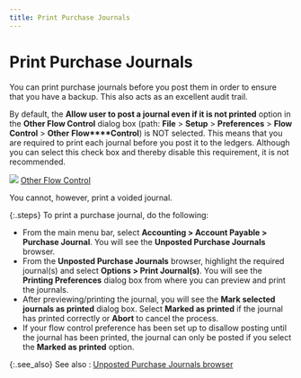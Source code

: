```yaml
---
title: Print Purchase Journals
---
```


# Print Purchase Journals


You can print purchase journals before you post them in order to ensure  that you have a backup. This also acts as an excellent audit trail.


By default, the **Allow user to post 
 a journal even if it is not printed** option in the **Other 
 Flow Control** dialog box (path: **File**  > **Setup** > **Preferences**  > **Flow** **Control**  > **Other** **Flow****Control**) is NOT selected. This  means that you are required to print each journal before you post it to  the ledgers. Although you can select this check box and thereby disable  this requirement, it is not recommended.


![]({{site.acc_baseurl}}/img/lens.gif) [Other  Flow Control]({{site.bp_chm}}/other-flow-control/the-other-flow-control-dialog-box/other_flow_control_general_tab_step_by_step.html)


You cannot, however, print a voided journal.


{:.steps}
To print a purchase journal, do the following:

- From the main  menu bar, select **Accounting &gt; Account 
 Payable &gt; Purchase Journal**. You will see the **Unposted 
 Purchase Journals** browser.
- From the **Unposted Purchase Journals** browser,  highlight the required journal(s)  and select **Options &gt; Print Journal(s)**.  You will see the **Printing 
 Preferences** dialog box from where you can preview and print  the journals.
- After previewing/printing  the journal, you will see the **Mark selected 
 journals as printed** dialog box. Select **Marked 
 as printed** if the journal has printed correctly or **Abort** to cancel the process.
- If your flow  control preference has been set up to disallow posting until the journal  has been printed, the journal can only be posted if you select the **Marked as printed** option.



{:.see_also}
See also
: [Unposted  Purchase Journals browser]({{site.acc_baseurl}}/purchasing/purchase-journals-browser/purchase_journal_browser.html)
